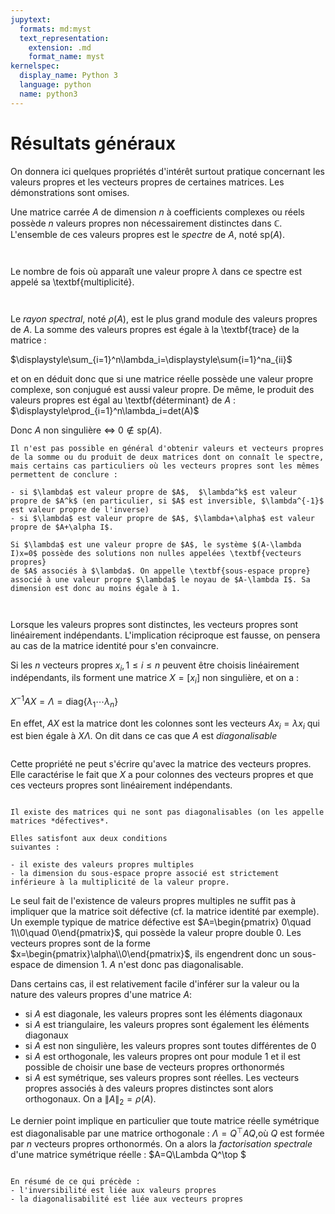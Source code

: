 ```yaml
---
jupytext:
  formats: md:myst
  text_representation:
    extension: .md
    format_name: myst
kernelspec:
  display_name: Python 3
  language: python
  name: python3
---
```


# Résultats généraux

On donnera ici quelques propriétés d'intérêt surtout pratique concernant les valeurs propres et les vecteurs propres de certaines matrices. Les démonstrations sont omises.

Une matrice carrée $A$ de dimension $n$ à coefficients complexes ou réels possède $n$ valeurs 
propres non nécessairement distinctes dans $\mathbb{C}$. L'ensemble de ces valeurs propres est 
le *spectre* de $A$, noté $\mathrm{sp}(A)$.
```{index} Matrice;spectre
```
```{index} Spectre
```
 Le nombre de fois où apparaît une 
valeur propre $\lambda$ dans ce spectre est appelé sa 
\textbf{multiplicité}.
```{index} Valeur propre;multiplicité
```
```{index} Rayon spectral
```
Le *rayon spectral*, noté $\rho(A)$, est le plus grand module des valeurs propres de $A$. La somme des valeurs propres est égale à la \textbf{trace} de la matrice :

$\displaystyle\sum_{i=1}^n\lambda_i=\displaystyle\sum{i=1}^na_{ii}$

et on en déduit donc que si une matrice réelle possède une valeur propre complexe, son conjugué est aussi valeur propre. De même, le produit des valeurs propres est égal au \textbf{déterminant} de 
$A$ :
$\displaystyle\prod_{i=1}^n\lambda_i=det(A)$

Donc $A$ non singulière $\Leftrightarrow$ $0\notin \mathrm{sp}(A)$.

```{warning}
Il n'est pas possible en général d'obtenir valeurs et vecteurs propres de la somme ou du produit de deux matrices dont on connaît le spectre, mais certains cas particuliers où les vecteurs propres sont les mêmes permettent de conclure :

- si $\lambda$ est valeur propre de $A$,  $\lambda^k$ est valeur propre de $A^k$ (en particulier, si $A$ est inversible, $\lambda^{-1}$ est valeur propre de l'inverse)
- si $\lambda$ est valeur propre de $A$, $\lambda+\alpha$ est valeur propre de $A+\alpha I$.

Si $\lambda$ est une valeur propre de $A$, le système $(A-\lambda I)x=0$ possède des solutions non nulles appelées \textbf{vecteurs propres} 
de $A$ associés à $\lambda$. On appelle \textbf{sous-espace propre}
associé à une valeur propre $\lambda$ le noyau de $A-\lambda I$. Sa dimension est donc au moins égale à 1.
```
```{index} Vecteur propre
```
```{index} Sous-espace;propre
```

Lorsque les valeurs propres sont distinctes, les vecteurs propres sont linéairement indépendants. L'implication réciproque est fausse, on pensera au cas de la matrice identité pour s'en 
convaincre.

Si les $n$ vecteurs propres $x_i,1\leq i\leq n$ peuvent être choisis linéairement indépendants, ils forment une matrice $X=\left [ x_i\right ]$ non singulière, et on a :

$X^{-1}AX=\Lambda=\mathrm{diag}\{\lambda_1\cdots\lambda_n\}$

En effet, $AX$ est la matrice dont les colonnes sont les vecteurs $Ax_i=\lambda x_i$ qui est bien égale à $X\Lambda$. On dit dans ce cas que $A$ est *diagonalisable*
```{index} Matrice;diagonalisable
```
Cette propriété ne peut s'écrire qu'avec la matrice des vecteurs propres. 
Elle caractérise le fait que $X$ a pour colonnes des vecteurs propres et que ces vecteurs 
propres sont linéairement indépendants.


```{index} Matrice;défective
```
```{admonition} Observation
Il existe des matrices qui ne sont pas diagonalisables (on les appelle 
matrices *défectives*. 

Elles satisfont aux deux conditions 
suivantes :

- il existe des valeurs propres multiples
- la dimension du sous-espace propre associé est strictement inférieure à la multiplicité de la valeur propre.
```

Le seul fait de l'existence de valeurs propres multiples ne suffit pas à impliquer que la matrice soit défective (cf. la matrice identité par exemple).
Un exemple typique de matrice défective est $A=\begin{pmatrix} 0\quad 1\\0\quad 0\end{pmatrix}$, qui possède la valeur propre double 0. Les vecteurs propres sont de la forme $x=\begin{pmatrix}\alpha\\0\end{pmatrix}$, ils engendrent donc un sous-espace de dimension 1. $A$ n'est donc pas diagonalisable.

Dans certains cas, il est relativement facile d'inférer sur la valeur ou la nature des valeurs propres d'une matrice $A$:
- si $A$ est diagonale, les valeurs propres sont les éléments diagonaux
- si $A$ est triangulaire, les valeurs propres sont également les éléments diagonaux
- si $A$ est non singulière, les valeurs propres sont toutes différentes de 0
- si $A$ est orthogonale, les valeurs propres ont pour module 1 et il est possible de choisir une base de vecteurs propres orthonormés
- si $A$ est symétrique, ses valeurs propres sont réelles. Les vecteurs propres associés à des valeurs propres distinctes sont 
alors orthogonaux. On a $\|A\|_2=\rho(A)$.

Le dernier point implique en particulier que toute matrice réelle symétrique est diagonalisable par une matrice orthogonale : $\Lambda=Q^\top AQ$,où $Q$ est formée par $n$ vecteurs propres orthonormés. On a alors la *factorisation spectrale* 
d'une matrice symétrique réelle :
$A=Q\Lambda Q^\top $
```{index} Factorisation spectrale
```
```{important}
En résumé de ce qui précède :
- l'inversibilité est liée aux valeurs propres
- la diagonalisabilité est liée aux vecteurs propres
```
